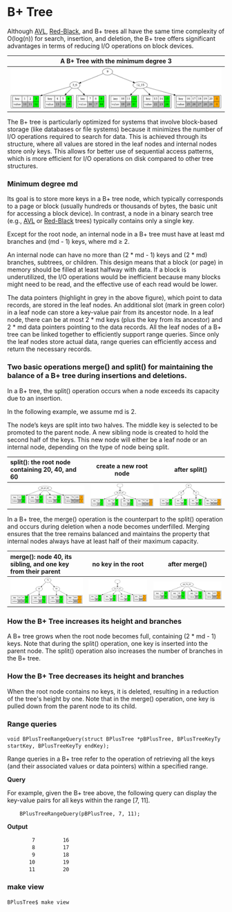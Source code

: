 # B+ Tree


<!-- A B+ tree can be used to accelerate access to block devices, such as hard disks. -->
Although [AVL](../SelfBalancingBST/README.md), [Red-Black](../RedBlackTree/README.md), and B+ trees all have the same time complexity of O(log(n)) for search, insertion, and deletion, the B+ tree offers significant advantages in terms of reducing I/O operations on block devices.

| A B+ Tree with the minimum degree 3 |
|:-------------:|
| <img src="diagrams/BPlusTree_md_3.png" width="100%" height="100%"> |


<!-- Although AVL, Red-Black, and B+ trees all have the same time complexity of O(log(n)) for search, insertion, and deletion, the B+ tree offers significant advantages in reducing I/O operations on block devices. -->

The B+ tree is particularly optimized for systems that involve block-based storage (like databases or file systems) because it minimizes the number of I/O operations required to search for data. This is achieved through its structure, where all values are stored in the leaf nodes and internal nodes store only keys. This allows for better use of sequential access patterns, which is more efficient for I/O operations on disk compared to other tree structures.

### Minimum degree md
Its goal is to store more keys in a B+ tree node, which typically corresponds to a page or block (usually hundreds or thousands of bytes, the basic unit for accessing a block device).
In contrast, a node in a binary search tree (e.g., [AVL](../SelfBalancingBST/README.md) or [Red-Black](../RedBlackTree/README.md) trees) typically contains only a single key.


Except for the root node, an internal node in a B+ tree must have at least md branches and (md - 1) keys, where md ≥ 2.
<!-- As md increases (for example, from 2 to 128), the height of the tree can be reduced, thereby decreasing I/O operations on the block device and improving system performance. -->
An internal node can have no more than (2 * md - 1) keys and (2 * md) branches, subtrees, or children.
This design means that a block (or page) in memory should be filled at least halfway with data. If a block is underutilized, the I/O operations would be inefficient because many blocks might need to be read, and the effective use of each read would be lower.


The data pointers (highlight in grey in the above figure), which point to data records, are stored in the leaf nodes.
An additional slot (mark in green color) in a leaf node can store a key-value pair from its ancestor node.
In a leaf node, there can be at most 2 * md keys (plus the key from its ancestor) and 
2 * md data pointers pointing to the data records.
All the leaf nodes of a B+ tree can be linked together to efficiently support range queries.
Since only the leaf nodes store actual data, range queries can efficiently access and return the necessary records.

### Two basic operations merge() and split() for maintaining the balance of a B+ tree during insertions and deletions.

In a B+ tree, the split() operation occurs when a node exceeds its capacity due to an insertion.

In the following example, we assume md is 2.

The node’s keys are split into two halves. The middle key is selected to be promoted to the parent node.
A new sibling node is created to hold the second half of the keys. This new node will either be a leaf node or an internal node, depending on the type of node being split.

| split(): the root node containing 20, 40, and 60| create a new root node| after split()|
|:-------------|:-------------:|:-------------:|
| <img src="images/BPlusTree_0011.png" width="100%" height="100%"> | <img src="images/BPlusTree_0012.png" width="100%" height="100%"> | <img src="images/BPlusTree_0013.png" width="100%" height="100%"> |


In a B+ tree, the merge() operation is the counterpart to the split() operation and occurs during deletion when a node becomes underfilled. Merging ensures that the tree remains balanced and maintains the property that internal nodes always have at least half of their maximum capacity.


| merge(): node 40, its sibling, and one key from their parent| no key in the root| after merge() |
|:-------------|:-------------:|:-------------:|
| <img src="images/BPlusTree_0018.png" width="100%" height="100%"> | <img src="images/BPlusTree_0019.png" width="100%" height="100%"> | <img src="images/BPlusTree_0020.png" width="100%" height="100%"> |


### How the B+ Tree increases its height and branches

A B+ tree grows when the root node becomes full, containing (2 * md - 1) keys.
Note that during the split() operation, one key is inserted into the parent node.
The split() operation also increases the number of branches in the B+ tree.

### How the B+ Tree decreases its height and branches


When the root node contains no keys, it is deleted, resulting in a reduction of the tree's height by one.
Note that in the merge() operation, one key is pulled down from the parent node to its child.

### Range queries

```
void BPlusTreeRangeQuery(struct BPlusTree *pBPlusTree, BPlusTreeKeyTy startKey, BPlusTreeKeyTy endKey);
```
Range queries in a B+ tree refer to the operation of retrieving all the keys (and their associated values or data pointers) within a specified range. 

**Query**

For example, given the B+ tree above, the following query can display the key-value pairs for all keys within the range [7, 11].
```   
    BPlusTreeRangeQuery(pBPlusTree, 7, 11); 
```

**Output**
```sh
        7         16 
        8         17 
        9         18 
       10         19 
       11         20 
```
### make view



```sh
BPlusTree$ make view
```



